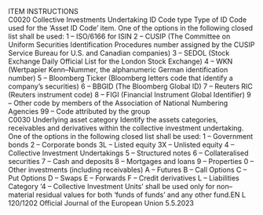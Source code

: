  
ITEM  INSTRUCTIONS  
C0020  Collective Investments 
Undertaking ID Code 
type  Type of ID Code used for the ‘Asset ID Code’ item. One of the options in the following 
closed list shall be used: 
1 – ISO/6166 for ISIN 
2 – CUSIP (The Committee on Uniform Securities Identification Procedures number assigned 
by the CUSIP Service Bureau for U.S. and Canadian companies) 
3 – SEDOL (Stock Exchange Daily Official List for the London Stock Exchange) 
4 – WKN (Wertpapier Kenn–Nummer, the alphanumeric German identification number) 
5 – Bloomberg Ticker (Bloomberg letters code that identify a company’s securities) 
6 – BBGID (The Bloomberg Global ID) 
7 – Reuters RIC (Reuters instrument code) 
8 – FIGI (Financial Instrument Global Identifier) 
9 – Other code by members of the Association of National Numbering Agencies 
99 – Code attributed by the group  
C0030  Underlying asset category  Identify the assets categories, receivables and derivatives within the collective investment 
undertaking. One of the options in the following closed list shall be used: 
1 – Government bonds 
2 – Corporate bonds 
3L – Listed equity 
3X – Unlisted equity 
4 – Collective Investment Undertakings 
5 – Structured notes 
6 – Collateralised securities 
7 – Cash and deposits 
8 – Mortgages and loans 
9 – Properties 
0 – Other investments (including receivables) 
A – Futures 
B – Call Options 
C – Put Options 
D – Swaps 
E – Forwards 
F – Credit derivatives 
L – Liabilities 
Category ‘4 – Collective Investment Units’ shall be used only for non–material residual values 
for both ‘funds of funds’ and any other fund.EN  L 120/1202 Official Journal of the European Union 5.5.2023